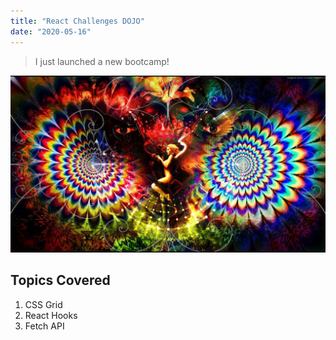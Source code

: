 ```yaml
---
title: "React Challenges DOJO"
date: "2020-05-16"
---
```


> I just launched a new bootcamp!

![Psy image](./psy3.jpg)

## Topics Covered

1. CSS Grid
2. React Hooks
3. Fetch API
